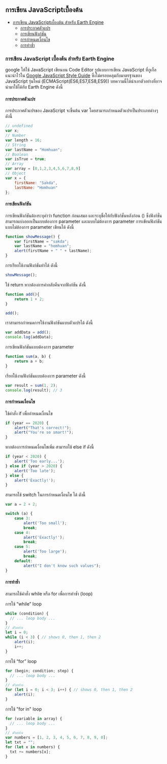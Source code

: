 ## การเขียน JavaScriptเบื้องต้น
* [การเขียน JavaScriptเบื้องต้น สำหรับ Earth Engine](#การเขียน-JavaScript-เบื้องต้น-สำหรับ-Earth-Engine)
    * [การประกาศตัวแปร](#การประกาศตัวแปร)
    * [การเขียนฟังก์ชัน](#การเขียนฟังก์ชัน)
    * [การกำหนดเงื่อนไข](#การกำหนดเงื่อนไข)
    * [การทำซ้ำ](#การทำซ้ำ)


### การเขียน JavaScript เบื้องต้น สำหรับ Earth Engine
google ให้ใช้ JavaScript เขียนบน Code Editor รูปแบบการเขียน JavaScript ที่กูเกิ้ลแนะนำไว้ใน [Google JavaScript Style Guide](https://google.github.io/styleguide/javascriptguide.xml)
ซึ่งไม่ครอบคลุมกับมาตรฐานของ JavaScript รุ่นใหม่ (ECMAScript(ES6,ES7,ES8,ES9)) บทความนี้ได้นำเอาตัวอย่างที่อาจนำมาใช้ได้กับ Earth Engine ดังนี้
#### การประกาศตัวแปร
การประกาศตัวแปรของ JavaScript จะขึ้นต้น var โดยสามารถกำหนดตัวแปรเป็นประเภทต่างๆ ดังนี้
```js
// undefined
var x;
// Number
var length = 16; 
// String
var lastName = "Homhuan"; 
// Boolean
var isTrue = true; 
// Array
var array = [0,1,2,3,4,5,6,7,8,9]
// Object
var x = {
    firstName: "Sakda",
    lastName: "Homhuan"
}; 
```
#### การเขียนฟังก์ชัน
การเขียนฟังก์ชันต้องระบุคำว่า function ก่อนเสมอ และระบุชื่อให้กับฟังก์ชั่นหลังก่อน () ซึ่งฟังก์ชั่นสามารถแบ่งออกเป็นแบบต้องการ parameter และแบบไม่ต้องการ parameter
การเขัยนฟังก์ชันแบบไม่ต้องการ parameter เขียนได้ ดังนี้
```js
function showMessage() {
    var firstName = "sakda"; 
    var lastName = "homhuan";
    alert(firstName + " " + lastName);
}
```
การเรียกใช้งานฟังก์ชันทำได้ ดังนี้
```js
showMessage();
```
ใช้ return หากต้องการค่ากลับคืนจากฟังก์ชัน ดังนี้
```js
function add(){
    return 1 + 2;
}

add();
```
เราสามารถกำหนดการใช้งานฟังก์ชันแบบตัวแปรได้ ดังนี้
```js
var addData = add();
console.log(addData);
```
การเขียนฟังก์ชันแบบต้องการ parameter
```js
function sum(a, b) {
    return a + b;
}
```
เรียกใช้งานฟังก์ชันแบบต้องการ parameter ดังนี้
```js
var result = sum(1, 2);
console.log(result); // 3
```
#### การกำหนดเงื่อนไข
ใช้คำสั่ง if เพื่อกำหนดเงื่อนไข
```js
if (year == 2020) {
    alert("That's correct!");
    alert("You're so smart!");
}
```
หากต้องการกำหนดเงื่อนไขเพิ่ม สามารถใช้ else if ดังนี้
```js
if (year < 2020) {
    alert('Too early...');
} else if (year > 2020) {
    alert('Too late');
} else {
    alert('Exactly!');
}
```
สามารถใช้ switch ในการกำหนดเงื่อนไข ได้ ดังนี้
```js
var a = 2 + 2;

switch (a) {
    case 3:
        alert('Too small');
        break;
    case 4:
        alert('Exactly!');
        break;
    case 5:
        alert('Too large');
        break;
    default:
        alert("I don't know such values");
}
```
#### การทำซ้ำ
สามารถใช้คำสั่ง while หรือ for เพื่อการทำซ้ำ (loop)


การใช้ “while” loop
```js
while (condition) {
  // ... loop body ...
}
// ตัวอย่าง
let i = 0;
while (i < 3) { // shows 0, then 1, then 2
    alert(i);
    i++;
}
```
การใช้ “for” loop
```js
for (begin; condition; step) {
  // ... loop body ...
}
// ตัวอย่าง
for (let i = 0; i < 3; i++) { // shows 0, then 1, then 2
    alert(i);
}
```
การใช้ "for in" loop
```js
for (variable in array) {
  // ... loop body ...
}
// ตัวอย่าง
var numbers = [1, 2, 3, 4, 5, 6, 7, 8, 9, 0];
let txt = "";
for (let x in numbers) {
  txt += numbers[x];
}
```
